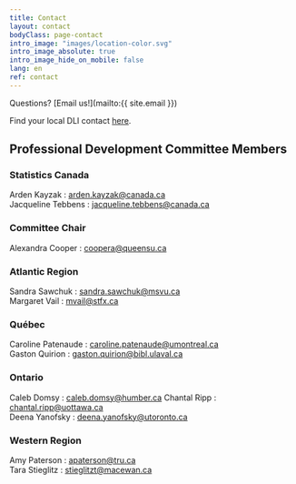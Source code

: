 ```yaml
---
title: Contact
layout: contact
bodyClass: page-contact
intro_image: "images/location-color.svg"
intro_image_absolute: true
intro_image_hide_on_mobile: false
lang: en
ref: contact
---
```


Questions? [Email us!](mailto:{{ site.email }})

Find your local DLI contact [here](https://www.statcan.gc.ca/eng/dli/contact).

## Professional Development Committee Members

### Statistics Canada

Arden Kayzak : <arden.kayzak@canada.ca>  
Jacqueline Tebbens : <jacqueline.tebbens@canada.ca>

### Committee Chair

Alexandra Cooper : <coopera@queensu.ca>

### Atlantic Region

Sandra Sawchuk : <sandra.sawchuk@msvu.ca>  
Margaret Vail : <mvail@stfx.ca>  

### Québec

Caroline Patenaude : <caroline.patenaude@umontreal.ca>  
Gaston Quirion : <gaston.quirion@bibl.ulaval.ca>  

### Ontario

Caleb Domsy : <caleb.domsy@humber.ca>
Chantal Ripp : <chantal.ripp@uottawa.ca>  
Deena Yanofsky : <deena.yanofsky@utoronto.ca>  

### Western Region

Amy Paterson : <apaterson@tru.ca>  
Tara Stieglitz : <stieglitzt@macewan.ca>  
